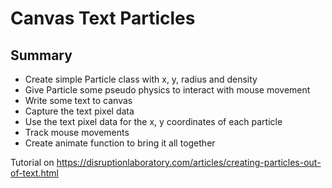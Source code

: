 # Canvas Text Particles

## Summary

- Create simple Particle class with x, y, radius and density
- Give Particle some pseudo physics to interact with mouse movement 
- Write some text to canvas
- Capture the text pixel data
- Use the text pixel data for the x, y coordinates of each particle
- Track mouse movements
- Create animate function to bring it all together

Tutorial on https://disruptionlaboratory.com/articles/creating-particles-out-of-text.html